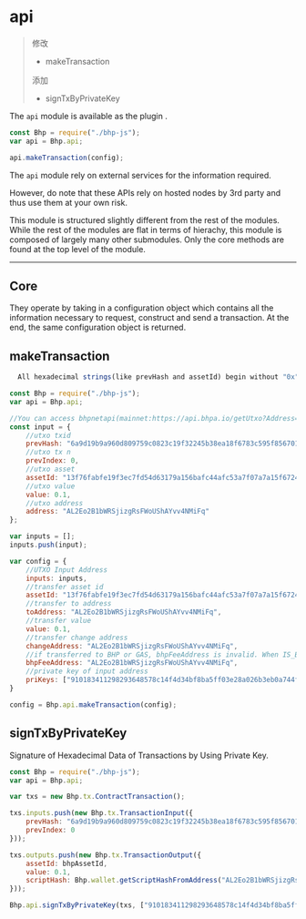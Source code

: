# api

> 修改
>
> - makeTransaction
>
> 添加
>
> - signTxByPrivateKey

The `api` module is available as the plugin .

```js
const Bhp = require("./bhp-js");
var api = Bhp.api;

api.makeTransaction(config);
```

The `api` module rely on external services for the information required.

However, do note that these APIs rely on hosted nodes by 3rd party and thus use them at your own risk.

This module is structured slightly different from the rest of the modules. While the rest of the modules are flat in terms of hierachy, this module is composed of largely many other submodules. Only the core methods are found at the top level of the module.

---

## Core

They operate by taking in a configuration object which contains all the information necessary to request, construct and send a transaction. At the end, the same configuration object is returned.

## makeTransaction

```js
  All hexadecimal strings(like prevHash and assetId) begin without "0x".
```

```js
const Bhp = require("./bhp-js");
var api = Bhp.api;

//You can access bhpnetapi(mainnet:https://api.bhpa.io/getUtxo?Address=youaraddress, testnet:http://47.103.46.191/interface/getUtxo?address=youraddress) to get UTXO of the specified address.
const input = {     
    //utxo txid
    prevHash: "6a9d19b9a960d809759c0823c19f32245b38ea18f6783c595f8567010f14b188",
    //utxo tx n
    prevIndex: 0,
    //utxo asset
    assetId: "13f76fabfe19f3ec7fd54d63179a156bafc44afc53a7f07a7a15f6724c0aa854",
    //utxo value
    value: 0.1,
    //utxo address
    address: "AL2Eo2B1bWRSjizgRsFWoUShAYvv4NMiFq"
};

var inputs = [];
inputs.push(input);

var config = {
    //UTXO Input Address
    inputs: inputs,
    //transfer asset id
    assetId: "13f76fabfe19f3ec7fd54d63179a156bafc44afc53a7f07a7a15f6724c0aa854",
    //transfer to address
    toAddress: "AL2Eo2B1bWRSjizgRsFWoUShAYvv4NMiFq",
    //transfer value
    value: 0.1,
    //transfer change address
    changeAddress: "AL2Eo2B1bWRSjizgRsFWoUShAYvv4NMiFq",
    //if transferred to BHP or GAS, bhpFeeAddress is invalid. When IS_BHP_FEE is configured as true, the address is bhp fee change dress (no token fee is currently charged).
    bhpFeeAddress: "AL2Eo2B1bWRSjizgRsFWoUShAYvv4NMiFq",
    //private key of input address
    priKeys: ["910183411298293648578c14f4d34bf8ba5ff03e28a026b3eb0a744f589b05d3"]
}

config = Bhp.api.makeTransaction(config);
```

## signTxByPrivateKey

Signature of Hexadecimal Data of Transactions by Using Private Key.

```js
const Bhp = require("./bhp-js");
var api = Bhp.api;

var txs = new Bhp.tx.ContractTransaction();

txs.inputs.push(new Bhp.tx.TransactionInput({
    prevHash: "6a9d19b9a960d809759c0823c19f32245b38ea18f6783c595f8567010f14b188",
    prevIndex: 0
}));

txs.outputs.push(new Bhp.tx.TransactionOutput({
    assetId: bhpAssetId,
    value: 0.1,
    scriptHash: Bhp.wallet.getScriptHashFromAddress("AL2Eo2B1bWRSjizgRsFWoUShAYvv4NMiFq")
}));

Bhp.api.signTxByPrivateKey(txs, ["910183411298293648578c14f4d34bf8ba5ff03e28a026b3eb0a744f589b05d3"]);

```




